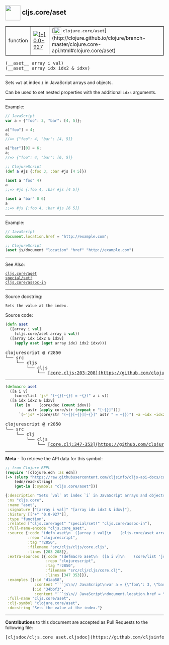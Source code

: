 ## <img width="48px" valign="middle" src="http://i.imgur.com/Hi20huC.png"> cljs.core/aset

 <table border="1">
<tr>

<td>function</td>
<td><a href="https://github.com/cljsinfo/cljs-api-docs/tree/0.0-927"><img valign="middle" alt="[+] 0.0-927" src="https://img.shields.io/badge/+-0.0--927-lightgrey.svg"></a> </td>
<td>
[<img height="24px" valign="middle" src="http://i.imgur.com/1GjPKvB.png"> <samp>clojure.core/aset</samp>](http://clojure.github.io/clojure/branch-master/clojure.core-api.html#clojure.core/aset)
</td>
</tr>
</table>

 <samp>
(__aset__ array i val)<br>
</samp>
 <samp>
(__aset__ array idx idx2 & idxv)<br>
</samp>

---

Sets `val` at index `i` in JavaScript arrays and objects.

Can be used to set nested properties with the additional `idxs` arguments.

---

Example:

```js
// JavaScript
var a = {"foo": 3, "bar": [4, 5]};

a["foo"] = 4;
a;
//=> {"foo": 4, "bar": [4, 5]}

a["bar"][0] = 6;
a;
//=> {"foo": 4, "bar": [6, 5]}
```

```clj
;; ClojureScript
(def a #js {:foo 3, :bar #js [4 5]})

(aset a "foo" 4)
a
;;=> #js {:foo 4, :bar #js [4 5]}

(aset a "bar" 0 6)
a
;;=> #js {:foo 4, :bar #js [6 5]}
```

---
Example:

```js
// JavaScript
document.location.href = "http://example.com";
```

```clj
;; ClojureScript
(aset js/document "location" "href" "http://example.com")
```

---

See Also:

[`cljs.core/aget`](cljs.core_aget.md)<br>
[`special/set!`](special_setBANG.md)<br>
[`cljs.core/assoc-in`](cljs.core_assoc-in.md)<br>

---

Source docstring:

```
Sets the value at the index.
```

Source code:

```clj
(defn aset
  ([array i val]
    (cljs.core/aset array i val))
  ([array idx idx2 & idxv]
    (apply aset (aget array idx) idx2 idxv)))
```

 <pre>
clojurescript @ r2850
└── src
    └── cljs
        └── cljs
            └── <ins>[core.cljs:203-208](https://github.com/clojure/clojurescript/blob/r2850/src/cljs/cljs/core.cljs#L203-L208)</ins>
</pre>


---

```clj
(defmacro aset
  ([a i v]
    (core/list 'js* "(~{}[~{}] = ~{})" a i v))
  ([a idx idx2 & idxv]
    (let [n    (core/dec (count idxv))
          astr (apply core/str (repeat n "[~{}]"))]
      `(~'js* ~(core/str "(~{}[~{}][~{}]" astr " = ~{})") ~a ~idx ~idx2 ~@idxv))))
```

 <pre>
clojurescript @ r2850
└── src
    └── clj
        └── cljs
            └── <ins>[core.clj:347-353](https://github.com/clojure/clojurescript/blob/r2850/src/clj/cljs/core.clj#L347-L353)</ins>
</pre>

---

__Meta__ - To retrieve the API data for this symbol:

```clj
;; from Clojure REPL
(require '[clojure.edn :as edn])
(-> (slurp "https://raw.githubusercontent.com/cljsinfo/cljs-api-docs/catalog/cljs-api.edn")
    (edn/read-string)
    (get-in [:symbols "cljs.core/aset"]))
```

```clj
{:description "Sets `val` at index `i` in JavaScript arrays and objects.\n\nCan be used to set nested properties with the additional `idxs` arguments.",
 :ns "cljs.core",
 :name "aset",
 :signature ["[array i val]" "[array idx idx2 & idxv]"],
 :history [["+" "0.0-927"]],
 :type "function",
 :related ["cljs.core/aget" "special/set!" "cljs.core/assoc-in"],
 :full-name-encode "cljs.core_aset",
 :source {:code "(defn aset\n  ([array i val]\n    (cljs.core/aset array i val))\n  ([array idx idx2 & idxv]\n    (apply aset (aget array idx) idx2 idxv)))",
          :repo "clojurescript",
          :tag "r2850",
          :filename "src/cljs/cljs/core.cljs",
          :lines [203 208]},
 :extra-sources ({:code "(defmacro aset\n  ([a i v]\n    (core/list 'js* \"(~{}[~{}] = ~{})\" a i v))\n  ([a idx idx2 & idxv]\n    (let [n    (core/dec (count idxv))\n          astr (apply core/str (repeat n \"[~{}]\"))]\n      `(~'js* ~(core/str \"(~{}[~{}][~{}]\" astr \" = ~{})\") ~a ~idx ~idx2 ~@idxv))))",
                  :repo "clojurescript",
                  :tag "r2850",
                  :filename "src/clj/cljs/core.clj",
                  :lines [347 353]}),
 :examples [{:id "d1aa58",
             :content "```js\n// JavaScript\nvar a = {\"foo\": 3, \"bar\": [4, 5]};\n\na[\"foo\"] = 4;\na;\n//=> {\"foo\": 4, \"bar\": [4, 5]}\n\na[\"bar\"][0] = 6;\na;\n//=> {\"foo\": 4, \"bar\": [6, 5]}\n```\n\n```clj\n;; ClojureScript\n(def a #js {:foo 3, :bar #js [4 5]})\n\n(aset a \"foo\" 4)\na\n;;=> #js {:foo 4, :bar #js [4 5]}\n\n(aset a \"bar\" 0 6)\na\n;;=> #js {:foo 4, :bar #js [6 5]}\n```"}
            {:id "34bbf3",
             :content "```js\n// JavaScript\ndocument.location.href = \"http://example.com\";\n```\n\n```clj\n;; ClojureScript\n(aset js/document \"location\" \"href\" \"http://example.com\")\n```"}],
 :full-name "cljs.core/aset",
 :clj-symbol "clojure.core/aset",
 :docstring "Sets the value at the index."}

```

---

__Contributions__ to this document are accepted as Pull Requests to the following file:

 <pre>
[cljsdoc/cljs.core_aset.cljsdoc](https://github.com/cljsinfo/cljs-api-docs/blob/master/cljsdoc/cljs.core_aset.cljsdoc)
</pre>

